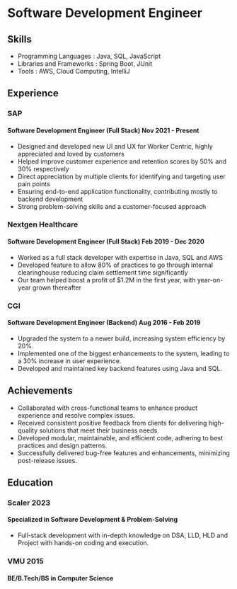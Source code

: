 # Software Development Engineer

## Skills
- Programming Languages : Java, SQL, JavaScript
- Libraries and Frameworks : Spring Boot, JUnit
- Tools : AWS, Cloud Computing, IntelliJ

## Experience

### SAP
#### Software Development Engineer (Full Stack) Nov 2021 - Present
- Designed and developed new UI and UX for Worker Centric, highly appreciated and loved by customers
- Helped improve customer experience and retention scores by 50% and 30% respectively
- Direct appreciation by multiple clients for identifying and targeting user pain points
- Ensuring end-to-end application functionality, contributing mostly to backend development
- Strong problem-solving skills and a customer-focused approach

### Nextgen Healthcare
#### Software Development Engineer (Full Stack) Feb 2019 - Dec 2020
- Worked as a full stack developer with expertise in Java, SQL and AWS
- Developed feature to allow 80% of practices to go through internal clearinghouse reducing claim settlement time significantly
- Our team helped boost a profit of $1.2M in the first year, with year-on-year grown thereafter

### CGI
#### Software Development Engineer (Backend) Aug 2016 - Feb 2019
- Upgraded the system to a newer build, increasing system efficiency by 20%.
- Implemented one of the biggest enhancements to the system, leading to a 30% increase in user experience.
- Developed and maintained key backend features using Java and SQL.

## Achievements
- Collaborated with cross-functional teams to enhance product experience and resolve complex issues.
- Received consistent positive feedback from clients for delivering high-quality solutions that meet their business needs.
- Developed modular, maintainable, and efficient code, adhering to best practices and design patterns.
- Successfully delivered bug-free features and enhancements, minimizing post-release issues.

## Education

### Scaler 2023
#### Specialized in Software Development & Problem-Solving
- Full-stack development with in-depth knowledge on DSA, LLD, HLD and Project with hands-on coding and
execution.

### VMU 2015
#### BE/B.Tech/BS in Computer Science
